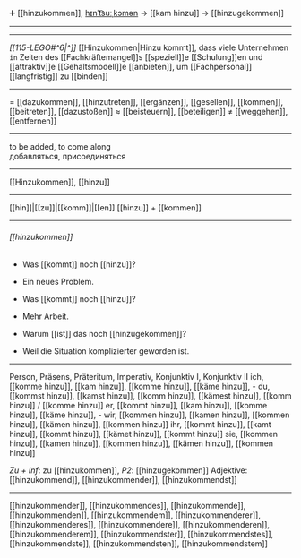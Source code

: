 
➕ [[hinzukommen]], [hɪnˈt͡suːˌkɔmən](https://youglish.com/pronounce/hinzukommen/german) → [[kam hinzu]] → [[hinzugekommen]]

---
---

*[[115-LEGO#^6|^]]* [[Hinzukommen|Hinzu kommt]], dass viele Unternehmen `in` Zeiten des [[Fachkräftemangel]]s [[speziell]]e [[Schulung]]en und [[attraktiv]]e [[Gehaltsmodell]]e [[anbieten]], um [[Fachpersonal]] [[langfristig]] zu [[binden]]




---
= [[dazukommen]], [[hinzutreten]], [[ergänzen]], [[gesellen]], [[kommen]], [[beitreten]], [[dazustoßen]]
≈ [[beisteuern]], [[beteiligen]]
≠ [[weggehen]], [[entfernen]]

---
to be added, to come along  
добавляться, присоединяться

---
[[Hinzukommen]], [[hinzu]]

---
[[hin]]|[[zu]]|[[komm]]|[[en]]
[[hinzu]] + [[kommen]]


---
###### [[hinzukommen]]
- Was [[kommt]] noch [[hinzu]]?
- Ein neues Problem.

- Was [[kommt]] noch [[hinzu]]?
- Mehr Arbeit.

- Warum [[ist]] das noch [[hinzugekommen]]?
- Weil die Situation komplizierter geworden ist.

---
Person, Präsens, Präteritum, Imperativ, Konjunktiv I, Konjunktiv II
ich, [[komme hinzu]], [[kam hinzu]], [[komme hinzu]], [[käme hinzu]], -
du, [[kommst hinzu]], [[kamst hinzu]], [[komm hinzu]], [[kämest hinzu]], [[komm hinzu]] / [[komme hinzu]]
er, [[kommt hinzu]], [[kam hinzu]], [[komme hinzu]], [[käme hinzu]], -
wir, [[kommen hinzu]], [[kamen hinzu]], [[kommen hinzu]], [[kämen hinzu]], [[kommen hinzu]]
ihr, [[kommt hinzu]], [[kamt hinzu]], [[kommt hinzu]], [[kämet hinzu]], [[kommt hinzu]]
sie, [[kommen hinzu]], [[kamen hinzu]], [[kommen hinzu]], [[kämen hinzu]], [[kommen hinzu]]

*Zu + Inf*: zu [[hinzukommen]], *P2*: [[hinzugekommen]]
Adjektive: [[hinzukommend]], [[hinzukommender]], [[hinzukommendst]]

---
[[hinzukommender]], [[hinzukommendes]], [[hinzukommende]], [[hinzukommenden]], [[hinzukommendem]], [[hinzukommenderer]], [[hinzukommenderes]], [[hinzukommendere]], [[hinzukommenderen]], [[hinzukommenderem]], [[hinzukommendster]], [[hinzukommendstes]], [[hinzukommendste]], [[hinzukommendsten]], [[hinzukommendstem]]
